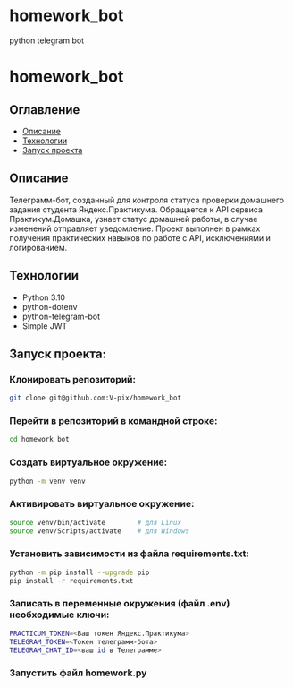 # homework_bot
python telegram bot
# homework_bot

## Оглавление
- [Описание](#description)
- [Технологии](#technologies)
- [Запуск проекта](#launch)

<a id=description></a>
## Описание
Телеграмм-бот, созданный для контроля статуса проверки домашнего задания студента Яндекс.Практикума. Обращается к API сервиса Практикум.Домашка, узнает статус домашней работы, в случае изменений отправляет уведомление. Проект выполнен в рамках получения практических навыков по работе с API, исключениями и логированием.

<a id=technologies></a>
## Технологии
- Python 3.10
- python-dotenv 
- python-telegram-bot
- Simple JWT

<a id=launch></a>
## Запуск проекта:
### Клонировать репозиторий:
```bash
git clone git@github.com:V-pix/homework_bot

```
### Перейти в репозиторий в командной строке:
```bash
cd homework_bot
```
### Cоздать виртуальное окружение:
```bash
python -m venv venv
```
### Активировать виртуальное окружение:
```bash
source venv/bin/activate        # для Linux
source venv/Scripts/activate    # для Windows
```
### Установить зависимости из файла requirements.txt:
```bash
python -m pip install --upgrade pip
pip install -r requirements.txt
```
### Записать в переменные окружения (файл .env) необходимые ключи:
```bash
PRACTICUM_TOKEN=<Ваш токен Яндекс.Практикума>
TELEGRAM_TOKEN=<Токен телеграмм-бота>
TELEGRAM_CHAT_ID=<ваш id в Телеграмме>
```
### Запустить файл homework.py
